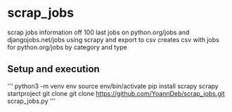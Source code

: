 # scrap_jobs
scrap jobs information off 100 last jobs on python.org/jobs and djangojobs.net/jobs using scrapy and export to csv
creates csv with jobs for python.org/jobs by category and type

## Setup and execution

'''
python3 -m venv env
source env/bin/activate
pip install scrapy
scrapy startproject
git clone 
git clone https://github.com/YoannDeb/scrap_jobs.git
scrap_jobs.py
'''
